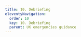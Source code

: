 ```yaml
---
title: 10. Debriefing
eleventyNavigation:
  order: 10
  key: 10. Debriefing
  parent: UK emergencies guidance
---
```


<!--TODO Debriefing -->